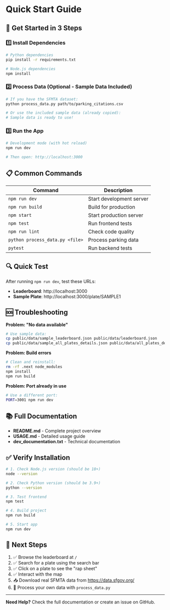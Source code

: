# Quick Start Guide

## 🚀 Get Started in 3 Steps

### 1️⃣ Install Dependencies

```bash
# Python dependencies
pip install -r requirements.txt

# Node.js dependencies
npm install
```

### 2️⃣ Process Data (Optional - Sample Data Included)

```bash
# If you have the SFMTA dataset:
python process_data.py path/to/parking_citations.csv

# Or use the included sample data (already copied):
# Sample data is ready to use!
```

### 3️⃣ Run the App

```bash
# Development mode (with hot reload)
npm run dev

# Then open: http://localhost:3000
```

## 📋 Common Commands

| Command | Description |
|---------|-------------|
| `npm run dev` | Start development server |
| `npm run build` | Build for production |
| `npm start` | Start production server |
| `npm test` | Run frontend tests |
| `npm run lint` | Check code quality |
| `python process_data.py <file>` | Process parking data |
| `pytest` | Run backend tests |

## 🔍 Quick Test

After running `npm run dev`, test these URLs:

- **Leaderboard**: http://localhost:3000
- **Sample Plate**: http://localhost:3000/plate/SAMPLE1

## 🆘 Troubleshooting

**Problem: "No data available"**
```bash
# Use sample data:
cp public/data/sample_leaderboard.json public/data/leaderboard.json
cp public/data/sample_all_plates_details.json public/data/all_plates_details.json
```

**Problem: Build errors**
```bash
# Clean and reinstall:
rm -rf .next node_modules
npm install
npm run build
```

**Problem: Port already in use**
```bash
# Use a different port:
PORT=3001 npm run dev
```

## 📚 Full Documentation

- **README.md** - Complete project overview
- **USAGE.md** - Detailed usage guide
- **dev_documentation.txt** - Technical documentation

## ✅ Verify Installation

```bash
# 1. Check Node.js version (should be 18+)
node --version

# 2. Check Python version (should be 3.9+)
python --version

# 3. Test frontend
npm test

# 4. Build project
npm run build

# 5. Start app
npm run dev
```

## 🎯 Next Steps

1. ✅ Browse the leaderboard at `/`
2. ✅ Search for a plate using the search bar
3. ✅ Click on a plate to see the "rap sheet"
4. ✅ Interact with the map
5. 📥 Download real SFMTA data from https://data.sfgov.org/
6. 🔄 Process your own data with `process_data.py`

---

**Need Help?** Check the full documentation or create an issue on GitHub.


